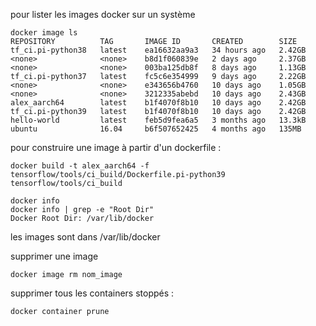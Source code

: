 pour lister les images docker sur un système
```
docker image ls
REPOSITORY          TAG       IMAGE ID       CREATED        SIZE
tf_ci.pi-python38   latest    ea16632aa9a3   34 hours ago   2.42GB
<none>              <none>    b8d1f060839e   2 days ago     2.37GB
<none>              <none>    003ba125db8f   8 days ago     1.13GB
tf_ci.pi-python37   latest    fc5c6e354999   9 days ago     2.22GB
<none>              <none>    e343656b4760   10 days ago    1.05GB
<none>              <none>    3212335abebd   10 days ago    2.43GB
alex_aarch64        latest    b1f4070f8b10   10 days ago    2.42GB
tf_ci.pi-python39   latest    b1f4070f8b10   10 days ago    2.42GB
hello-world         latest    feb5d9fea6a5   3 months ago   13.3kB
ubuntu              16.04     b6f507652425   4 months ago   135MB
```
pour construire une image à partir d'un dockerfile :

```
docker build -t alex_aarch64 -f tensorflow/tools/ci_build/Dockerfile.pi-python39 tensorflow/tools/ci_build
```

```
docker info
docker info | grep -e "Root Dir"
Docker Root Dir: /var/lib/docker
```
les images sont dans /var/lib/docker

supprimer une image
```
docker image rm nom_image
```
supprimer tous les containers stoppés :
```
docker container prune
```

